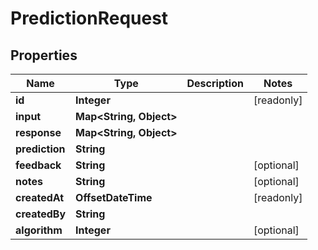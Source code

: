

# PredictionRequest


## Properties

Name | Type | Description | Notes
------------ | ------------- | ------------- | -------------
**id** | **Integer** |  |  [readonly]
**input** | **Map&lt;String, Object&gt;** |  | 
**response** | **Map&lt;String, Object&gt;** |  | 
**prediction** | **String** |  | 
**feedback** | **String** |  |  [optional]
**notes** | **String** |  |  [optional]
**createdAt** | **OffsetDateTime** |  |  [readonly]
**createdBy** | **String** |  | 
**algorithm** | **Integer** |  |  [optional]



